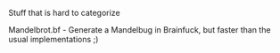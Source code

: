Stuff that is hard to categorize

Mandelbrot.bf - Generate a Mandelbug in Brainfuck, but faster than the usual implementations ;) 
